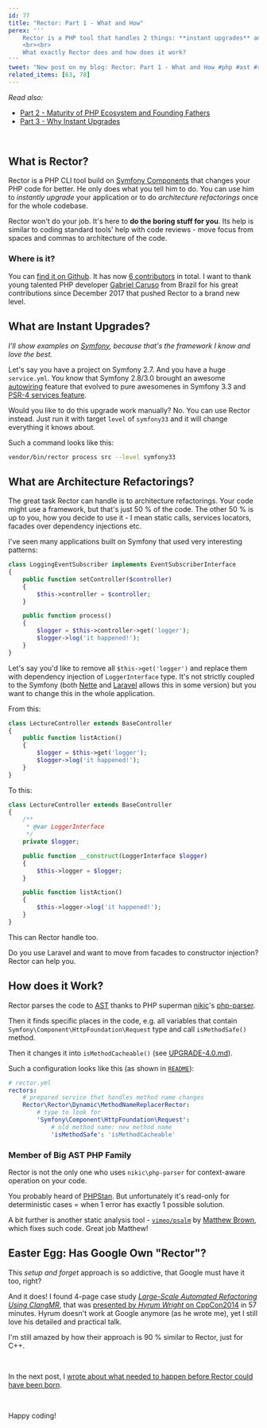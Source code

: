 ```yaml
---
id: 77
title: "Rector: Part 1 - What and How"
perex: '''
    Rector is a PHP tool that handles 2 things: **instant upgrades** and **architecture refactorings**.
    <br><br>
    What exactly Rector does and how does it work?
'''
tweet: "New post on my blog: Rector: Part 1 - What and How #php #ast #refactoring #instantupgrades"
related_items: [63, 78]
---
```


*Read also:*

- [Part 2 - Maturity of PHP Ecosystem and Founding Fathers](/blog/2018/02/26/rector-part-2-maturity-of-php-ecocystem-and-founding-fathers/)
- [Part 3 - Why Instant Upgrades](/blog/2018/03/05/rector-part-3-why-instant-upgrades/)

<br>

## What is Rector?

Rector is a PHP CLI tool build on [Symfony Components](https://symfony.com/components) that changes your PHP code for better.
He only does what you tell him to do. You can use him to *instantly upgrade* your application or to do *architecture refactorings* once for the whole codebase.

Rector won't do your job. It's here to **do the boring stuff for you**. Its help is similar to coding standard tools' help with code reviews - move focus from spaces and commas to architecture of the code.

### Where is it?

You can [find it on Github](https://github.com/rectorphp/rector). It has now [6 contributors](https://github.com/rectorphp/rector/graphs/contributors) in total. I want to thank young talented PHP developer [Gabriel Caruso](https://github.com/carusogabriel) from Brazil for his great contributions since December 2017 that pushed Rector to a brand new level.

## What are Instant Upgrades?

*I'll show examples on [Symfony](https://symfony.com/), because that's the framework I know and love the best.*

Let's say you have a project on Symfony 2.7. And you have a huge `service.yml`. You know that Symfony 2.8/3.0 brought an awesome [autowiring](https://symfony.com/blog/new-in-symfony-2-8-service-auto-wiring) feature that evolved to pure awesomenes in Symfony 3.3 and [PSR-4 services feature](/blog/2017/05/07/how-to-refactor-to-new-dependency-injection-features-in-symfony-3-3/#4-use-psr-4-based-service-autodiscovery-and-registration).

Would you like to do this upgrade work manually? No. You can use Rector instead.
Just run it with target `level` of `symfony33` and it will change everything it knows about.

Such a command looks like this:

```bash
vendor/bin/rector process src --level symfony33
```

## What are Architecture Refactorings?

The great task Rector can handle is to architecture refactorings. Your code might use a framework, but that's just 50 % of the code. The other 50 % is up to you, how you decide to use it - I mean static calls, services locators, facades over dependency injections etc.

I've seen many applications built on Symfony that used very interesting patterns:

```php
class LoggingEventSubscriber implements EventSubscriberInterface
{
    public function setController($controller)
    {
        $this->controller = $controller;
    }

    public function process()
    {
        $logger = $this->controller->get('logger');
        $logger->log('it happened!');
    }
}
```

Let's say you'd like to remove all `$this->get('logger')` and replace them with dependency injection of `LoggerInterface` type. It's not strictly coupled to the Symfony (both [Nette](https://forum.nette.org/en/22075-context-on-presenter-is-deprecated) and [Laravel](https://laravel.com/docs/5.5/facades#facade-class-reference) allows this in some version) but you want to change this in the whole application.

From this:

```php
class LectureController extends BaseController
{
    public function listAction()
    {
        $logger = $this->get('logger');
        $logger->log('it happened!');
    }
}
```

To this:

```php
class LectureController extends BaseController
{
    /**
     * @var LoggerInterface
     */
    private $logger;

    public function __construct(LoggerInterface $logger)
    {
        $this->logger = $logger;
    }

    public function listAction()
    {
        $this->logger->log('it happened!');
    }
}
```

This can Rector handle too.

Do you use Laravel and want to move from facades to constructor injection? Rector can help you.

## How does it Work?

Rector parses the code to [AST](/blog/2017/11/06/wow-to-change-php-code-with-abstract-syntax-tree/) thanks to PHP superman [nikic](https://nikic.github.io/)'s [php-parser](https://github.com/nikic/PHP-Parser).

Then it finds specific places in the code, e.g. all variables that contain `Symfony\Component\HttpFoundation\Request` type and call `isMethodSafe()` method.

Then it changes it into `isMethodCacheable()` (see [UPGRADE-4.0.md](https://github.com/symfony/symfony/blob/master/UPGRADE-4.0.md#httpfoundation)).

Such a configuration looks like this (as shown in [`README`](https://github.com/rectorphp/rector#change-a-method-name)):

```yaml
# rector.yml
rectors:
    # prepared service that handles method name changes
    Rector\Rector\Dynamic\MethodNameReplacerRector:
        # type to look for
        'Symfony\Component\HttpFoundation\Request':
            # old method name: new method name
            'isMethodSafe': 'isMethodCacheable'
```

### Member of Big AST PHP Family

Rector is not the only one who uses `nikic\php-parser` for context-aware operation on your code.

You probably heard of [PHPStan](/blog/2017/01/28/why-I-switched-scrutinizer-for-phpstan-and-you-should-too/). But unfortunately it's read-only for deterministic cases = when 1 error has exactly 1 possible solution.

A bit further is another static analysis tool - [`vimeo/psalm`](https://github.com/vimeo/psalm) by [Matthew Brown](https://github.com/muglug), which fixes such code. Great job Matthew!

## Easter Egg: Has Google Own "Rector"?

This *setup and forget* approach is so addictive, that Google must have it too, right?

And it does! I found 4-page case study *[Large-Scale Automated Refactoring Using ClangMR](https://static.googleusercontent.com/media/research.google.com/en//pubs/archive/41342.pdf)*, that was [presented by *Hyrum Wright* on CppCon2014](https://www.youtube.com/watch?v=ZpvvmvITOrk) in 57 minutes. Hyrum doesn't work at Google anymore (as he wrote me), yet I still love his detailed and practical talk.

I'm still amazed by how their approach is 90 % similar to Rector, just for C++.

<br>

In the next post, I [wrote about what needed to happen before Rector could have been born](/blog/2018/02/26/rector-part-2-maturity-of-php-ecocystem-and-founding-fathers/).

<br>

Happy coding!
